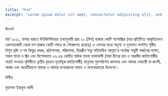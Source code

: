 ```yaml
---
title: 'উৎসর্গ'
excerpt: 'Lorem ipsum dolor sit amet, consectetur adipiscing elit, sed do eiusmod tempor incididunt ut labore et dolore magna aliqua. Praesent elementum facilisis leo vel fringilla est ullamcorper eget. At imperdiet dui accumsan sit amet nulla facilities morbi tempus.'
---
```


উৎসর্গ

মার্চ ২০২১, নাসার বরাতে উইকিপিডিয়ার তথ্যানুযায়ী প্রায় ২০ (বিশ) হাজার কোটি গ্যালাক্সির (যার প্রতিটিতে আকৃতিভেদে একশতকোটি থেকে দশ হাজার কোটি নক্ষত্র বা সৌরজগত রয়েছে) ও এসবের মধ্যে অদৃশ্য ও দৃশ্যমান অগণিত সৃষ্টির নিপুন স্রষ্টা ও সব কিছুর ধারক, প্রতিপালক, পরিচালক, চিরঞ্জীব সত্ত্বা মহিমান্বিত আল্লাহ&#39;র সর্বোচ্চ সন্তুষ্টি অর্জনের লক্ষ্যে, সকল মানব ও জ্বিন এবং বিশেষভাবে ২৬.৬৪ কোটির অধিক বাংলা ভাষাভাষী (যারা চীনের হান ও আরবীয় জাতিগোষ্ঠীর পরেই সংখ্যায় পৃথিবীতে তৃতীয় বৃহত্তম নৃতাত্ত্বিক জাতিগোষ্ঠী) মানুষের শুভপরিণাম কামনায় এবং আমার স্নেহময়ী মা জননী, আব্বা এবং পরবর্তীকালে আমার ও আমার বংশধরদের নাযাত ও মাগফেরাতের উদ্দেশ্যে।

বিনীত

মুহাম্মদ ইয়াকুব আলী
